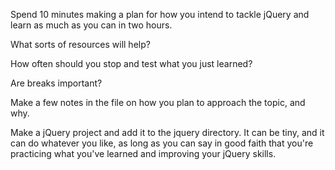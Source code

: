 Spend 10 minutes making a plan for how you intend to tackle jQuery and learn as much as you can in two hours.

What sorts of resources will help?

How often should you stop and test what you just learned?

Are breaks important?

Make a few notes in the file on how you plan to approach the topic, and why.






Make a jQuery project and add it to the jquery directory. It can be tiny, and it can do whatever you like, as long as you can say in good faith that you're practicing what you've learned and improving your jQuery skills.
